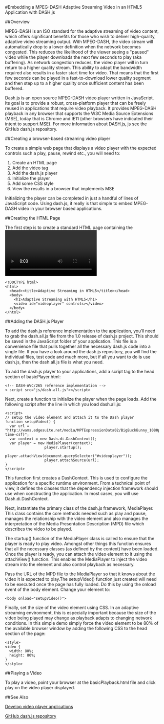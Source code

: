 <properties 
	pageTitle="Embedding a MPEG-DASH Adaptive Streaming Video in an HTML5 Application with DASH.js" 
	description="This topic demonstrates how to embed an MPEG-DASH Adaptive Streaming Video in an HTML5 Application with DASH.js." 
	authors="Juliako" 
	manager="dwrede" 
	editor="" 
	services="media-services" 
	documentationCenter=""/>

<tags
	ms.service="media-services"
	ms.date="09/07/2015"
	wacn.date=""/>


#Embedding a MPEG-DASH Adaptive Streaming Video in an HTML5 Application with DASH.js

##Overview

MPEG-DASH is an ISO standard for the adaptive streaming of video content, which offers significant benefits for those who wish to deliver high-quality, adaptive video streaming output. With MPEG-DASH, the video stream will automatically drop to a lower definition when the network becomes congested. This reduces the likelihood of the viewer seeing a "paused" video while the player downloads the next few seconds to play (aka buffering). As network congestion reduces, the video player will in turn return to a higher quality stream. This ability to adapt the bandwidth required also results in a faster start time for video. That means that the first few seconds can be played in a fast-to-download lower quality segment and then step up to a higher quality once sufficient content has been buffered.

Dash.js is an open source MPEG-DASH video player written in JavaScript. Its goal is to provide a robust, cross-platform player that can be freely reused in applications that require video playback. It provides MPEG-DASH playback in any browser that supports the W3C Media Source Extensions (MSE), today that is Chrome and IE11 (other browsers have indicated their intent to support MSE). For more information about DASH.js, js see the GitHub dash.js repository.


##Creating a browser-based streaming video player

To create a simple web page that displays a video player with the expected controls such a play, pause, rewind etc., you will need to:

1. Create an HTML page
1. Add the video tag
1. Add the dash.js player
1. Initialize the player
1. Add some CSS style
1. View the results in a browser that implements MSE

Initializing the player can be completed in just a handful of lines of JavaScript code. Using dash.js, it really is that simple to embed MPEG-DASH video in your browser based applications.


##Creating the HTML Page

The first step is to create a standard HTML page containing the <video> element, save this file as basicPlayer.html, as the following example illustrates:
	
	<!DOCTYPE html>
	<html>
	  <head><title>Adaptive Streaming in HTML5</title></head>
	  <body>
	    <h1>Adaptive Streaming with HTML5</h1>
	    <video id="videoplayer" controls></video>
	  </body>
	</html>

##Adding the DASH.js Player

To add the dash.js reference implementation to the application, you’ll need to grab the dash.all.js file from the 1.0 release of dash.js project. This should be saved in the JavaScript folder of your application. This file is a convenience file that pulls together all the necessary dash.js code into a single file. If you have a look around the dash.js repository, you will find the individual files, test code and much more, but if all you want to do is use dash.js, then the dash.all.js file is what you need.

To add the dash.js player to your applications, add a script tag to the head section of basicPlayer.html:

	<!-- DASH-AVC/265 reference implementation -->
	< script src="js/dash.all.js"></script>


Next, create a function to initialize the player when the page loads. Add the following script after the line in which you load dash.all.js:

	<script>
	// setup the video element and attach it to the Dash player
	function setupVideo() {
	  var url = "http://wams.edgesuite.net/media/MPTExpressionData02/BigBuckBunny_1080p24_IYUV_2ch.ism/manifest(format=mpd-time-csf)";
	  var context = new Dash.di.DashContext();
	  var player = new MediaPlayer(context);
	                  player.startup();
	                  player.attachView(document.querySelector("#videoplayer"));
	                  player.attachSource(url);
	}
	</script>

This function first creates a DashContext. This is used to configure the application for a specific runtime environment. From a technical point of view, it defines the classes that the dependency injection framework should use when constructing the application. In most cases, you will use Dash.di.DashContext.

Next, instantiate the primary class of the dash.js framework, MediaPlayer. This class contains the core methods needed such as play and pause, manages the relationship with the video element and also manages the interpretation of the Media Presentation Description (MPD) file which describes the video to be played.

The startup() function of the MediaPlayer class is called to ensure that the player is ready to play video. Amongst other things this function ensures that all the necessary classes (as defined by the context) have been loaded. Once the player is ready, you can attach the video element to it using the attachView() function. This enables the MediaPlayer to inject the video stream into the element and also control playback as necessary.

Pass the URL of the MPD file to the MediaPlayer so that it knows about the video it is expected to play.The setupVideo() function just created will need to be executed once the page has fully loaded. Do this by using the onload event of the body element. Change your <body> element to:

	<body onload="setupVideo()">

Finally, set the size of the video element using CSS. In an adaptive streaming environment, this is especially important because the size of the video being played may change as playback adapts to changing network conditions. In this simple demo simply force the video element to be 80% of the available browser window by adding the following CSS to the head section of the page:
	
	<style>
	video {
	  width: 80%;
	  height: 80%;
	}
	</style>

##Playing a Video

To play a video, point your browser at the basicPlayback.html file and click play on the video player displayed.




##See Also

[Develop video player applications](/documentation/articles/media-services-develop-video-players)

[GitHub dash.js repository](https://github.com/Dash-Industry-Forum/dash.js) 